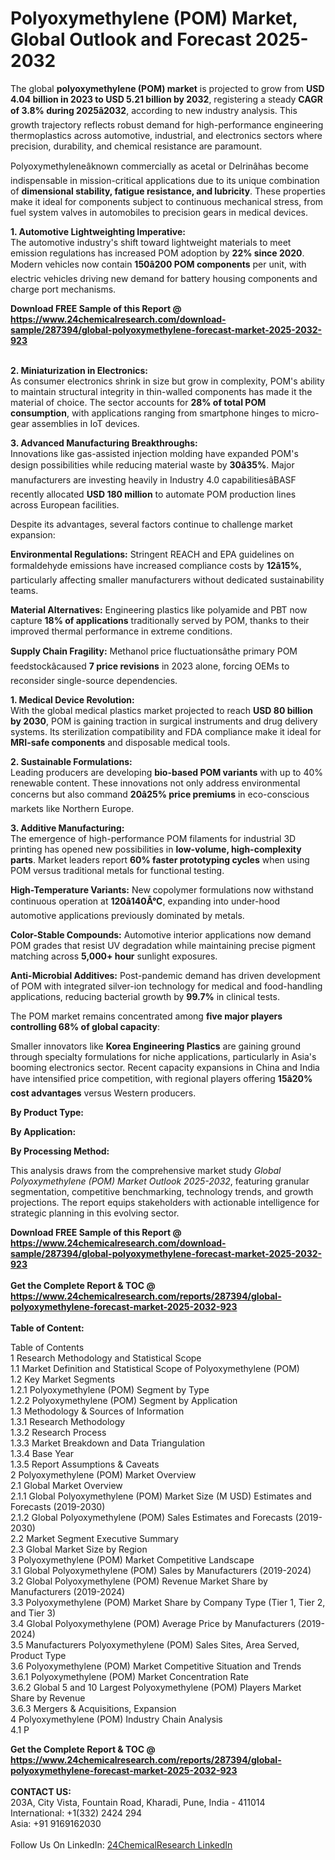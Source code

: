 <h1>Polyoxymethylene (POM) Market, Global Outlook and Forecast 2025-2032</h1><p>The global <strong>polyoxymethylene (POM) market</strong> is projected to grow from <strong>USD 4.04 billion in 2023 to USD 5.21 billion by 2032</strong>, registering a steady <strong>CAGR of 3.8% during 2025â2032</strong>, according to new industry analysis. This growth trajectory reflects robust demand for high-performance engineering thermoplastics across automotive, industrial, and electronics sectors where precision, durability, and chemical resistance are paramount.</p><p>Polyoxymethyleneâknown commercially as acetal or Delrinâhas become indispensable in mission-critical applications due to its unique combination of <strong>dimensional stability, fatigue resistance, and lubricity</strong>. These properties make it ideal for components subject to continuous mechanical stress, from fuel system valves in automobiles to precision gears in medical devices.</p><p><strong>1. Automotive Lightweighting Imperative:</strong><br>
The automotive industry's shift toward lightweight materials to meet emission regulations has increased POM adoption by <strong>22% since 2020</strong>. Modern vehicles now contain <strong>150â200 POM components</strong> per unit, with electric vehicles driving new demand for battery housing components and charge port mechanisms.</p><div><b>Download FREE Sample of this Report @ 
            <a href="https://www.24chemicalresearch.com/download-sample/287394/global-polyoxymethylene-forecast-market-2025-2032-923">
            https://www.24chemicalresearch.com/download-sample/287394/global-polyoxymethylene-forecast-market-2025-2032-923</a></b></div><br><p><strong>2. Miniaturization in Electronics:</strong><br>
As consumer electronics shrink in size but grow in complexity, POM's ability to maintain structural integrity in thin-walled components has made it the material of choice. The sector accounts for <strong>28% of total POM consumption</strong>, with applications ranging from smartphone hinges to micro-gear assemblies in IoT devices.</p><p><strong>3. Advanced Manufacturing Breakthroughs:</strong><br>
Innovations like gas-assisted injection molding have expanded POM's design possibilities while reducing material waste by <strong>30â35%</strong>. Major manufacturers are investing heavily in Industry 4.0 capabilitiesâBASF recently allocated <strong>USD 180 million</strong> to automate POM production lines across European facilities.</p><p>Despite its advantages, several factors continue to challenge market expansion:</p><p><strong>Environmental Regulations:</strong> Stringent REACH and EPA guidelines on formaldehyde emissions have increased compliance costs by <strong>12â15%</strong>, particularly affecting smaller manufacturers without dedicated sustainability teams.</p><p><strong>Material Alternatives:</strong> Engineering plastics like polyamide and PBT now capture <strong>18% of applications</strong> traditionally served by POM, thanks to their improved thermal performance in extreme conditions.</p><p><strong>Supply Chain Fragility:</strong> Methanol price fluctuationsâthe primary POM feedstockâcaused <strong>7 price revisions</strong> in 2023 alone, forcing OEMs to reconsider single-source dependencies.</p><p><strong>1. Medical Device Revolution:</strong><br>
With the global medical plastics market projected to reach <strong>USD 80 billion by 2030</strong>, POM is gaining traction in surgical instruments and drug delivery systems. Its sterilization compatibility and FDA compliance make it ideal for <strong>MRI-safe components</strong> and disposable medical tools.</p><p><strong>2. Sustainable Formulations:</strong><br>
Leading producers are developing <strong>bio-based POM variants</strong> with up to 40% renewable content. These innovations not only address environmental concerns but also command <strong>20â25% price premiums</strong> in eco-conscious markets like Northern Europe.</p><p><strong>3. Additive Manufacturing:</strong><br>
The emergence of high-performance POM filaments for industrial 3D printing has opened new possibilities in <strong>low-volume, high-complexity parts</strong>. Market leaders report <strong>60% faster prototyping cycles</strong> when using POM versus traditional metals for functional testing.</p><p><strong>High-Temperature Variants:</strong> New copolymer formulations now withstand continuous operation at <strong>120â140Â°C</strong>, expanding into under-hood automotive applications previously dominated by metals.</p><p><strong>Color-Stable Compounds:</strong> Automotive interior applications now demand POM grades that resist UV degradation while maintaining precise pigment matching across <strong>5,000+ hour</strong> sunlight exposures.</p><p><strong>Anti-Microbial Additives:</strong> Post-pandemic demand has driven development of POM with integrated silver-ion technology for medical and food-handling applications, reducing bacterial growth by <strong>99.7%</strong> in clinical tests.</p><p>The POM market remains concentrated among <strong>five major players controlling 68% of global capacity</strong>:</p><p>Smaller innovators like <strong>Korea Engineering Plastics</strong> are gaining ground through specialty formulations for niche applications, particularly in Asia's booming electronics sector. Recent capacity expansions in China and India have intensified price competition, with regional players offering <strong>15â20% cost advantages</strong> versus Western producers.</p><p><strong>By Product Type:</strong></p><p><strong>By Application:</strong></p><p><strong>By Processing Method:</strong></p><p>This analysis draws from the comprehensive market study <em>Global Polyoxymethylene (POM) Market Outlook 2025-2032</em>, featuring granular segmentation, competitive benchmarking, technology trends, and growth projections. The report equips stakeholders with actionable intelligence for strategic planning in this evolving sector.</p><div><b>Download FREE Sample of this Report @ 
            <a href="https://www.24chemicalresearch.com/download-sample/287394/global-polyoxymethylene-forecast-market-2025-2032-923">
            https://www.24chemicalresearch.com/download-sample/287394/global-polyoxymethylene-forecast-market-2025-2032-923</a></b></div><br><div><b>Get the Complete Report & TOC @ 
            <a href="https://www.24chemicalresearch.com/reports/287394/global-polyoxymethylene-forecast-market-2025-2032-923">
            https://www.24chemicalresearch.com/reports/287394/global-polyoxymethylene-forecast-market-2025-2032-923</a></b></div><br>
            <b>Table of Content:</b><p>Table of Contents<br />
1 Research Methodology and Statistical Scope<br />
1.1 Market Definition and Statistical Scope of Polyoxymethylene (POM)<br />
1.2 Key Market Segments<br />
1.2.1 Polyoxymethylene (POM) Segment by Type<br />
1.2.2 Polyoxymethylene (POM) Segment by Application<br />
1.3 Methodology & Sources of Information<br />
1.3.1 Research Methodology<br />
1.3.2 Research Process<br />
1.3.3 Market Breakdown and Data Triangulation<br />
1.3.4 Base Year<br />
1.3.5 Report Assumptions & Caveats<br />
2 Polyoxymethylene (POM) Market Overview<br />
2.1 Global Market Overview<br />
2.1.1 Global Polyoxymethylene (POM) Market Size (M USD) Estimates and Forecasts (2019-2030)<br />
2.1.2 Global Polyoxymethylene (POM) Sales Estimates and Forecasts (2019-2030)<br />
2.2 Market Segment Executive Summary<br />
2.3 Global Market Size by Region<br />
3 Polyoxymethylene (POM) Market Competitive Landscape<br />
3.1 Global Polyoxymethylene (POM) Sales by Manufacturers (2019-2024)<br />
3.2 Global Polyoxymethylene (POM) Revenue Market Share by Manufacturers (2019-2024)<br />
3.3 Polyoxymethylene (POM) Market Share by Company Type (Tier 1, Tier 2, and Tier 3)<br />
3.4 Global Polyoxymethylene (POM) Average Price by Manufacturers (2019-2024)<br />
3.5 Manufacturers Polyoxymethylene (POM) Sales Sites, Area Served, Product Type<br />
3.6 Polyoxymethylene (POM) Market Competitive Situation and Trends<br />
3.6.1 Polyoxymethylene (POM) Market Concentration Rate<br />
3.6.2 Global 5 and 10 Largest Polyoxymethylene (POM) Players Market Share by Revenue<br />
3.6.3 Mergers & Acquisitions, Expansion<br />
4 Polyoxymethylene (POM) Industry Chain Analysis<br />
4.1 P</p><div><b>Get the Complete Report & TOC @ 
            <a href="https://www.24chemicalresearch.com/reports/287394/global-polyoxymethylene-forecast-market-2025-2032-923">
            https://www.24chemicalresearch.com/reports/287394/global-polyoxymethylene-forecast-market-2025-2032-923</a></b></div><br><b>CONTACT US:</b><br>
            203A, City Vista, Fountain Road, Kharadi, Pune, India - 411014<br>
            International: +1(332) 2424 294<br>
            Asia: +91 9169162030 <br><br>
            Follow Us On LinkedIn: <a href="https://www.linkedin.com/company/24chemicalresearch/">24ChemicalResearch LinkedIn</a>